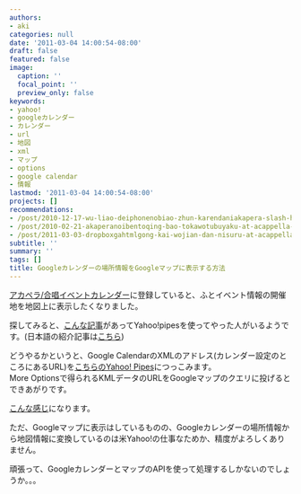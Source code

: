 ```yaml
---
authors:
- aki
categories: null
date: '2011-03-04 14:00:54-08:00'
draft: false
featured: false
image:
  caption: ''
  focal_point: ''
  preview_only: false
keywords:
- yahoo!
- googleカレンダー
- カレンダー
- url
- 地図
- xml
- マップ
- options
- google calendar
- 情報
lastmod: '2011-03-04 14:00:54-08:00'
projects: []
recommendations:
- /post/2010-12-17-wu-liao-deiphonenobiao-zhun-karendaniakapera-slash-he-chang-karendawobiao-shi-surufang-fa/
- /post/2010-02-21-akaperanoibentoqing-bao-tokawotubuyaku-at-acappella-eventnoshi-ifang/
- /post/2011-03-03-dropboxgahtmlgong-kai-wojian-dan-nisuru-at-acappella-eventguan-lian-matomesaitozuo-cheng-sitemita/
subtitle: ''
summary: ''
tags: []
title: Googleカレンダーの場所情報をGoogleマップに表示する方法
---
```


[アカペラ/合唱イベントカレンダー](https://www.google.com/calendar/b/0/embed?src=YWNhcHBlbGxhLmV2ZW50QGdtYWlsLmNvbQ&gsessionid=OK)に登録していると、ふとイベント情報の開催地を地図上に表示したくなりました。

探してみると、[こんな記事](http://ouseful.open.ac.uk/blogarchive/012594.html)があってYahoo!pipesを使ってやった人がいるようです。(日本語の紹介記事は[こちら](http://google-mania.net/archives/886))

どうやるかというと、Google CalendarのXMLのアドレス(カレンダー設定のところにあるURL)を[こちらのYahoo! Pipes](http://pipes.yahoo.com/pipes/pipe.info?_id=ddfff253dd131105be36791db9890fc5)につっこみます。  
More Optionsで得られるKMLデータのURLをGoogleマップのクエリに投げるとできあがりです。

[こんな感じ](http://maps.google.co.jp/maps?q=http%3A%2F%2Fpipes.yahoo.com%2Fpipes%2Fpipe.run%3FURL%3Dhttp%253A%252F%252Fwww.google.com%252Fcalendar%252Ffeeds%252Facappella.event%252540gmail.com%252Fpublic%252Fbasic%26_id%3Dddfff253dd131105be36791db9890fc5%26_render%3Dkml)になります。

ただ、Googleマップに表示はしているものの、Googleカレンダーの場所情報から地図情報に変換しているのは米Yahoo!の仕事なためか、精度がよろしくありません。

頑張って、GoogleカレンダーとマップのAPIを使って処理するしかないのでしょうか。。。